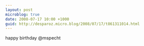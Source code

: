 ```yaml
---
layout: post
microblog: true
date: 2008-07-17 10:00 +1000
guid: http://desparoz.micro.blog/2008/07/17/t861311014.html
---
```

happy birthday @mspecht

